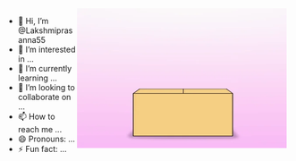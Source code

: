 <img align="right" height="250" width="375" alt="" src="https://github.com/Lakshmiprasanna55/Lakshmiprasanna55/blob/main/giphy.webp" />

- 👋 Hi, I’m @Lakshmiprasanna55
- 👀 I’m interested in ...
- 🌱 I’m currently learning ...
- 💞️ I’m looking to collaborate on ...
- 📫 How to reach me ...
- 😄 Pronouns: ...
- ⚡ Fun fact: ...

<!---
Lakshmiprasanna55/Lakshmiprasanna55 is a ✨ special ✨ repository because its `README.md` (this file) appears on your GitHub profile.
You can click the Preview link to take a look at your changes.
--->
